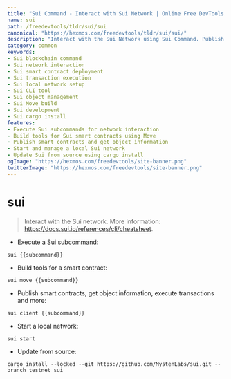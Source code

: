 ```yaml
---
title: "Sui Command - Interact with Sui Network | Online Free DevTools by Hexmos"
name: sui
path: /freedevtools/tldr/sui/sui
canonical: "https://hexmos.com/freedevtools/tldr/sui/sui/"
description: "Interact with the Sui Network using Sui Command. Publish smart contracts, execute transactions, and manage your Sui blockchain. Free online tool, no registration required."
category: common
keywords:
- Sui blockchain command
- Sui network interaction
- Sui smart contract deployment
- Sui transaction execution
- Sui local network setup
- Sui CLI tool
- Sui object management
- Sui Move build
- Sui development
- Sui cargo install
features:
- Execute Sui subcommands for network interaction
- Build tools for Sui smart contracts using Move
- Publish smart contracts and get object information
- Start and manage a local Sui network
- Update Sui from source using cargo install
ogImage: "https://hexmos.com/freedevtools/site-banner.png"
twitterImage: "https://hexmos.com/freedevtools/site-banner.png"
---
```


# sui

> Interact with the Sui network.
> More information: <https://docs.sui.io/references/cli/cheatsheet>.

- Execute a Sui subcommand:

`sui {{subcommand}}`

- Build tools for a smart contract:

`sui move {{subcommand}}`

- Publish smart contracts, get object information, execute transactions and more:

`sui client {{subcommand}}`

- Start a local network:

`sui start`

- Update from source:

`cargo install --locked --git https://github.com/MystenLabs/sui.git --branch testnet sui`

